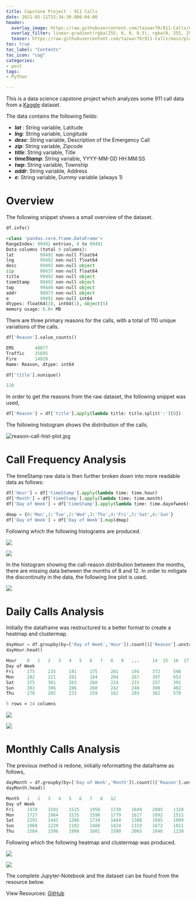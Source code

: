 ```yaml
---
title: Capstone Project - 911 Calls
date: 2021-05-11T15:34:30.000-04:00
header:
  overlay_image: https://raw.githubusercontent.com/tazwar70/911-Calls/main/plots/reason-911-month-hist.jpg
  overlay_filter: linear-gradient(rgba(255, 0, 0, 0.5), rgba(0, 255, 255, 0.5))
  teaser: https://raw.githubusercontent.com/tazwar70/911-Calls/main/plots/reason-911-month-hist.jpg
toc: true
toc_label: "Contents"
toc_icon: "cog"
categories:
- post
tags:
- Python

---
```


This is a data science capstone project which analyzes some 911 call data from a [Kaggle](https://www.kaggle.com/mchirico/montcoalert) dataset.

The data contains the following fields:

* ***lat*** : String variable, Latitude
* ***lng***: String variable, Longitude
* ***desc***: String variable, Description of the Emergency Call
* ***zip***: String variable, Zipcode
* ***title***: String variable, Title
* ***timeStamp***: String variable, YYYY-MM-DD HH:MM:SS
* ***twp***: String variable, Township
* ***addr***: String variable, Address
* ***e***: String variable, Dummy variable (always 1)

# Overview

The following snippet shows a small overview of the dataset.

```python
df.info()

<class 'pandas.core.frame.DataFrame'>
RangeIndex: 99492 entries, 0 to 99491
Data columns (total 9 columns):
lat          99492 non-null float64
lng          99492 non-null float64
desc         99492 non-null object
zip          86637 non-null float64
title        99492 non-null object
timeStamp    99492 non-null object
twp          99449 non-null object
addr         98973 non-null object
e            99492 non-null int64
dtypes: float64(3), int64(1), object(5)
memory usage: 6.8+ MB
```

There are three primary reasons for the calls, with a total of 110 unique variations of the calls.

```python
df['Reason'].value_counts()

EMS        48877
Traffic    35695
Fire       14920
Name: Reason, dtype: int64

df['title'].nunique()

110
```

In order to get the reasons from the raw dataset, the following snippet was used,

```python
df['Reason'] = df['title'].apply(lambda title: title.split(':')[0])
```


The following histogram shows the distribution of the calls.

![reason-call-hist-plot.jpg](https://raw.githubusercontent.com/tazwar70/911-Calls/main/plots/reason-call-hist-plot.jpg)

# Call Frequency Analysis

The timeStamp raw data is then further broken down into more readable data as follows:

```python
df['Hour'] = df['timeStamp'].apply(lambda time: time.hour)
df['Month'] = df['timeStamp'].apply(lambda time: time.month)
df['Day of Week'] = df['timeStamp'].apply(lambda time: time.dayofweek)

dmap = {0:'Mon',1:'Tue',2:'Wed',3:'Thu',4:'Fri',5:'Sat',6:'Sun'}
df['Day of Week'] = df['Day of Week'].map(dmap)
```

Following which the following histograms are produced.

![](https://raw.githubusercontent.com/tazwar70/911-Calls/main/plots/reason-911-day-of-week-dist-hist.jpg)

![](https://raw.githubusercontent.com/tazwar70/911-Calls/main/plots/reason-911-month-hist.jpg)

In the histogram showing the call-reason distribution between the months, there are missing data between the months of 8 and 12. In order to mitigate the discontinuity in the data, the following line plot is used.

![](https://raw.githubusercontent.com/tazwar70/911-Calls/main/plots/reason-911-month-line-plot.jpg)

# Daily Calls Analysis

Initially the dataframe was restructured to a better format to create a heatmap and clustermap.

```python
dayHour = df.groupby(by=['Day of Week','Hour']).count()['Reason'].unstack()
dayHour.head()

Hour 	0 	1 	2 	3 	4 	5 	6 	7 	8 	9 	... 	14 	15 	16 	17 	18 	19 	20 	21 	22 	23
Day of Week 																					
Fri 	275 	235 	191 	175 	201 	194 	372 	598 	742 	752 	... 	932 	980 	1039 	980 	820 	696 	667 	559 	514 	474
Mon 	282 	221 	201 	194 	204 	267 	397 	653 	819 	786 	... 	869 	913 	989 	997 	885 	746 	613 	497 	472 	325
Sat 	375 	301 	263 	260 	224 	231 	257 	391 	459 	640 	... 	789 	796 	848 	757 	778 	696 	628 	572 	506 	467
Sun 	383 	306 	286 	268 	242 	240 	300 	402 	483 	620 	... 	684 	691 	663 	714 	670 	655 	537 	461 	415 	330
Thu 	278 	202 	233 	159 	182 	203 	362 	570 	777 	828 	... 	876 	969 	935 	1013 	810 	698 	617 	553 	424 	354

5 rows × 24 columns
```

![](https://raw.githubusercontent.com/tazwar70/911-Calls/main/plots/heatmap.jpg)

![](https://raw.githubusercontent.com/tazwar70/911-Calls/main/plots/clustermap.jpg)

# Monthly Calls Analysis

The previous method is redone, initially reformatting the dataframe as follows,

```python
dayMonth = df.groupby(by=['Day of Week','Month']).count()['Reason'].unstack()
dayMonth.head()

Month 	1 	2 	3 	4 	5 	6 	7 	8 	12
Day of Week 									
Fri 	1970 	1581 	1525 	1958 	1730 	1649 	2045 	1310 	1065
Mon 	1727 	1964 	1535 	1598 	1779 	1617 	1692 	1511 	1257
Sat 	2291 	1441 	1266 	1734 	1444 	1388 	1695 	1099 	978
Sun 	1960 	1229 	1102 	1488 	1424 	1333 	1672 	1021 	907
Thu 	1584 	1596 	1900 	1601 	1590 	2065 	1646 	1230 	1266
```

Following which the following heatmap and clustermap was produced.

![](https://raw.githubusercontent.com/tazwar70/911-Calls/main/plots/heatmap-2.jpg)

![](https://raw.githubusercontent.com/tazwar70/911-Calls/main/plots/clustermap-2.jpg)

The complete Jupyter-Notebook and the dataset can be found from the resource below.

View Resources: [GitHub](https://github.com/tazwar70/911-Calls)